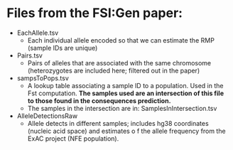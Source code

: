 # Files from the FSI:Gen paper:
* EachAllele.tsv
  * Each individual allele encoded so that we can estimate the RMP (sample IDs are unique)
* Pairs.tsv
  * Pairs of alleles that are associated with the same chromosome (heterozygotes are included here; filtered out in the paper)
* sampsToPops.tsv
  * A lookup table associating a sample ID to a population. Used in the Fst computation. **The samples used are an intersection of this file to those found in the consequences prediction.**
  * The samples in the intersection are in: SamplesInIntersection.tsv
* AlleleDetectionsRaw
  * Allele detects in different samples; includes hg38 coordinates (nucleic acid space) and estimates o f the allele frequency from the ExAC project (NFE population).


